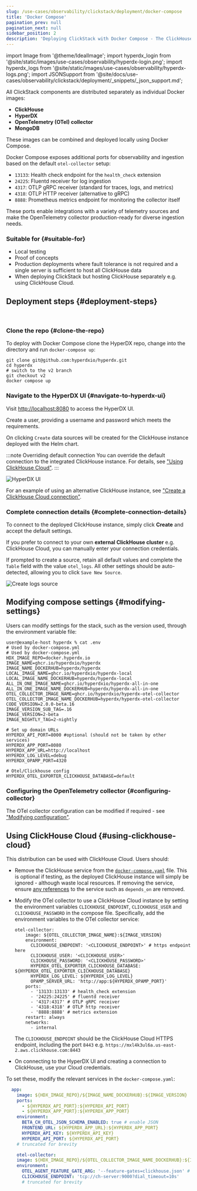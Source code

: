 ```yaml
---
slug: /use-cases/observability/clickstack/deployment/docker-compose
title: 'Docker Compose'
pagination_prev: null
pagination_next: null
sidebar_position: 2
description: 'Deploying ClickStack with Docker Compose - The ClickHouse Observability Stack'
---
```



import Image from '@theme/IdealImage';
import hyperdx_login from '@site/static/images/use-cases/observability/hyperdx-login.png';
import hyperdx_logs from '@site/static/images/use-cases/observability/hyperdx-logs.png';
import JSONSupport from '@site/docs/use-cases/observability/clickstack/deployment/_snippets/_json_support.md';

All ClickStack components are distributed separately as individual Docker images:

* **ClickHouse**
* **HyperDX**
* **OpenTelemetry (OTel) collector**
* **MongoDB**

These images can be combined and deployed locally using Docker Compose.

Docker Compose exposes additional ports for observability and ingestion based on the default `otel-collector` setup:

- `13133`: Health check endpoint for the `health_check` extension
- `24225`: Fluentd receiver for log ingestion
- `4317`: OTLP gRPC receiver (standard for traces, logs, and metrics)
- `4318`: OTLP HTTP receiver (alternative to gRPC)
- `8888`: Prometheus metrics endpoint for monitoring the collector itself

These ports enable integrations with a variety of telemetry sources and make the OpenTelemetry collector production-ready for diverse ingestion needs.

### Suitable for {#suitable-for}

* Local testing
* Proof of concepts
* Production deployments where fault tolerance is not required and a single server is sufficient to host all ClickHouse data
* When deploying ClickStack but hosting ClickHouse separately e.g. using ClickHouse Cloud.

## Deployment steps {#deployment-steps}
<br/>

<VerticalStepper headerLevel="h3">

### Clone the repo {#clone-the-repo}

To deploy with Docker Compose clone the HyperDX repo, change into the directory and run `docker-compose up`:

```shell
git clone git@github.com:hyperdxio/hyperdx.git
cd hyperdx
# switch to the v2 branch
git checkout v2
docker compose up
```

### Navigate to the HyperDX UI {#navigate-to-hyperdx-ui}

Visit [http://localhost:8080](http://localhost:8080) to access the HyperDX UI.

Create a user, providing a username and password which meets the requirements. 

On clicking `Create` data sources will be created for the ClickHouse instance deployed with the Helm chart.

:::note Overriding default connection
You can override the default connection to the integrated ClickHouse instance. For details, see ["Using ClickHouse Cloud"](#using-clickhouse-cloud).
:::

<Image img={hyperdx_login} alt="HyperDX UI" size="lg"/>

For an example of using an alternative ClickHouse instance, see ["Create a ClickHouse Cloud connection"](/use-cases/observability/clickstack/getting-started#create-a-cloud-connection).

### Complete connection details {#complete-connection-details}

To connect to the deployed ClickHouse instance, simply click **Create** and accept the default settings.  

If you prefer to connect to your own **external ClickHouse cluster** e.g. ClickHouse Cloud, you can manually enter your connection credentials.

If prompted to create a source, retain all default values and complete the `Table` field with the value `otel_logs`. All other settings should be auto-detected, allowing you to click `Save New Source`.

<Image img={hyperdx_logs} alt="Create logs source" size="md"/>

</VerticalStepper>

## Modifying compose settings {#modifying-settings}

Users can modify settings for the stack, such as the version used, through the environment variable file:

```shell
user@example-host hyperdx % cat .env
# Used by docker-compose.yml
# Used by docker-compose.yml
HDX_IMAGE_REPO=docker.hyperdx.io
IMAGE_NAME=ghcr.io/hyperdxio/hyperdx
IMAGE_NAME_DOCKERHUB=hyperdx/hyperdx
LOCAL_IMAGE_NAME=ghcr.io/hyperdxio/hyperdx-local
LOCAL_IMAGE_NAME_DOCKERHUB=hyperdx/hyperdx-local
ALL_IN_ONE_IMAGE_NAME=ghcr.io/hyperdxio/hyperdx-all-in-one
ALL_IN_ONE_IMAGE_NAME_DOCKERHUB=hyperdx/hyperdx-all-in-one
OTEL_COLLECTOR_IMAGE_NAME=ghcr.io/hyperdxio/hyperdx-otel-collector
OTEL_COLLECTOR_IMAGE_NAME_DOCKERHUB=hyperdx/hyperdx-otel-collector
CODE_VERSION=2.0.0-beta.16
IMAGE_VERSION_SUB_TAG=.16
IMAGE_VERSION=2-beta
IMAGE_NIGHTLY_TAG=2-nightly

# Set up domain URLs
HYPERDX_API_PORT=8000 #optional (should not be taken by other services)
HYPERDX_APP_PORT=8080
HYPERDX_APP_URL=http://localhost
HYPERDX_LOG_LEVEL=debug
HYPERDX_OPAMP_PORT=4320

# Otel/Clickhouse config
HYPERDX_OTEL_EXPORTER_CLICKHOUSE_DATABASE=default
```

### Configuring the OpenTelemetry collector {#configuring-collector}

The OTel collector configuration can be modified if required - see ["Modifying configuration"](/use-cases/observability/clickstack/ingesting-data/otel-collector#modifying-otel-collector-configuration).

## Using ClickHouse Cloud {#using-clickhouse-cloud}

This distribution can be used with ClickHouse Cloud. Users should:

- Remove the ClickHouse service from the [`docker-compose.yaml`](https://github.com/hyperdxio/hyperdx/blob/86465a20270b895320eb21dca13560b65be31e68/docker-compose.yml#L89) file. This is optional if testing, as the deployed ClickHouse instance will simply be ignored - although waste local resources. If removing the service, ensure [any references](https://github.com/hyperdxio/hyperdx/blob/86465a20270b895320eb21dca13560b65be31e68/docker-compose.yml#L65) to the service such as `depends_on` are removed.
- Modify the OTel collector to use a ClickHouse Cloud instance by setting the environment variables `CLICKHOUSE_ENDPOINT`, `CLICKHOUSE_USER` and `CLICKHOUSE_PASSWORD` in the compose file. Specifically, add the environment variables to the OTel collector service:

    ```shell
    otel-collector:
        image: ${OTEL_COLLECTOR_IMAGE_NAME}:${IMAGE_VERSION}
        environment:
          CLICKHOUSE_ENDPOINT: '<CLICKHOUSE_ENDPOINT>' # https endpoint here
          CLICKHOUSE_USER: '<CLICKHOUSE_USER>'
          CLICKHOUSE_PASSWORD: '<CLICKHOUSE_PASSWORD>'
          HYPERDX_OTEL_EXPORTER_CLICKHOUSE_DATABASE: ${HYPERDX_OTEL_EXPORTER_CLICKHOUSE_DATABASE}
          HYPERDX_LOG_LEVEL: ${HYPERDX_LOG_LEVEL}
          OPAMP_SERVER_URL: 'http://app:${HYPERDX_OPAMP_PORT}'
        ports:
          - '13133:13133' # health_check extension
          - '24225:24225' # fluentd receiver
          - '4317:4317' # OTLP gRPC receiver
          - '4318:4318' # OTLP http receiver
          - '8888:8888' # metrics extension
        restart: always
        networks:
          - internal
    ```

    The `CLICKHOUSE_ENDPOINT` should be the ClickHouse Cloud HTTPS endpoint, including the port `8443` e.g. `https://mxl4k3ul6a.us-east-2.aws.clickhouse.com:8443`

- On connecting to the HyperDX UI and creating a connection to ClickHouse, use your Cloud credentials.

<JSONSupport/>

To set these, modify the relevant services in the `docker-compose.yaml`:


```yaml
  app:
    image: ${HDX_IMAGE_REPO}/${IMAGE_NAME_DOCKERHUB}:${IMAGE_VERSION}
    ports:
      - ${HYPERDX_API_PORT}:${HYPERDX_API_PORT}
      - ${HYPERDX_APP_PORT}:${HYPERDX_APP_PORT}
    environment:
      BETA_CH_OTEL_JSON_SCHEMA_ENABLED: true # enable JSON
      FRONTEND_URL: ${HYPERDX_APP_URL}:${HYPERDX_APP_PORT}
      HYPERDX_API_KEY: ${HYPERDX_API_KEY}
      HYPERDX_API_PORT: ${HYPERDX_API_PORT}
    # truncated for brevity

    otel-collector:
    image: ${HDX_IMAGE_REPO}/${OTEL_COLLECTOR_IMAGE_NAME_DOCKERHUB}:${IMAGE_VERSION}
    environment:
      OTEL_AGENT_FEATURE_GATE_ARG: '--feature-gates=clickhouse.json' # enable JSON
      CLICKHOUSE_ENDPOINT: 'tcp://ch-server:9000?dial_timeout=10s' 
      # truncated for brevity
```

